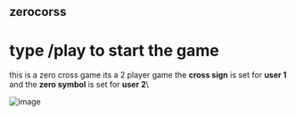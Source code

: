 ## zerocorss
# type /play to start the game
this is a zero cross game  its a 2 player game  the **cross sign** is set for **user 1** and  the **zero symbol** is set for **user 2**\
 
![image](https://github.com/ayush19283/zerocorss/blob/main/zero_cross_game_Demo.jpeg)
    
